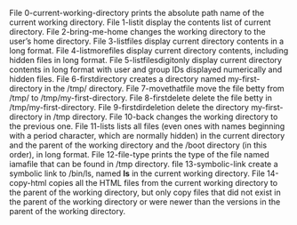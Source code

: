 File 0-current-working-directory prints the absolute path name of the current working directory.
File 1-listit display the contents list of current directory.
File 2-bring-me-home changes the working directory to the user’s home directory.
File 3-listfiles display current directory contents in a long format.
File 4-listmorefiles display current directory contents, including hidden files in long format.
File 5-listfilesdigitonly display current directory contents in long format with user and group IDs displayed numerically and hidden files.
File 6-firstdirectory creates a directory named my-first-directory in the /tmp/ directory.
File 7-movethatfile move the file betty from /tmp/ to /tmp/my-first-directory.
File 8-firstdelete delete the file betty in /tmp/my-first-directory.
File 9-firstdirdeletion delete the directory my-first-directory in /tmp directory.
File 10-back changes the working directory to the previous one.
File 11-lists  lists all files (even ones with names beginning with a period character, which are normally hidden) in the current directory and the parent of the working directory and the /boot directory (in this order), in long format.
File 12-file-type prints the type of the file named iamafile that can be found in /tmp directory.
file 13-symbolic-link create a symbolic link to /bin/ls, named __ls__ in the current working directory.
File 14-copy-html copies all the HTML files from the current working directory to the parent of the working directory, but only copy files that did not exist in the parent of the working directory or were newer than the versions in the parent of the working directory.


